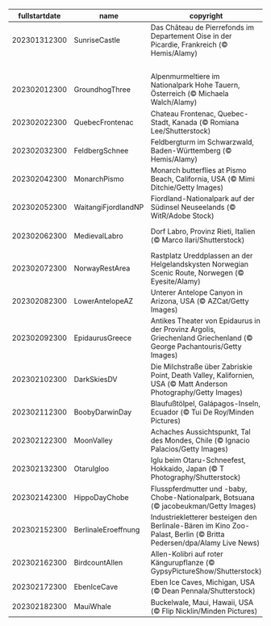 |fullstartdate|name|copyright|title|image|
|--|--|--|--|--|
202301312300|SunriseCastle|Das Château de Pierrefonds im Departement Oise in der Picardie, Frankreich (© Hemis/Alamy)|Ein Schloss voller Geschichte|![](/de-DE/2023/02/202301312300SunriseCastle.jpg)|
||||![](/de-DE/2023/02/.jpg)|
202302012300|GroundhogThree|Alpenmurmeltiere im Nationalpark Hohe Tauern, Österreich (© Michaela Walch/Alamy)|Der Frühling kommt|![](/de-DE/2023/02/202302012300GroundhogThree.jpg)|
202302022300|QuebecFrontenac|Chateau Frontenac, Quebec-Stadt, Kanada (© Romiana Lee/Shutterstock)|Spaß in der Kälte|![](/de-DE/2023/02/202302022300QuebecFrontenac.jpg)|
202302032300|FeldbergSchnee|Feldbergturm im Schwarzwald, Baden-Württemberg (© Hemis/Alamy)|Turm mit traumhafter Aussicht|![](/de-DE/2023/02/202302032300FeldbergSchnee.jpg)|
202302042300|MonarchPismo|Monarch butterflies at Pismo Beach, California, USA (© Mimi Ditchie/Getty Images)|Was sind das für bunte Insekten?|![](/de-DE/2023/02/202302042300MonarchPismo.jpg)|
202302052300|WaitangiFjordlandNP|Fiordland-Nationalpark auf der Südinsel Neuseelands (© WitR/Adobe Stock)|Die unendlichen Weiten der Natur|![](/de-DE/2023/02/202302052300WaitangiFjordlandNP.jpg)|
202302062300|MedievalLabro|Dorf Labro, Provinz Rieti, Italien (© Marco Ilari/Shutterstock)|Ein geschichtsträchtiger Hügel|![](/de-DE/2023/02/202302062300MedievalLabro.jpg)|
202302072300|NorwayRestArea|Rastplatz Ureddplassen an der Helgelandskysten Norwegian Scenic Route, Norwegen (© Eyesite/Alamy)|Toilette oder Touristenattraktion?|![](/de-DE/2023/02/202302072300NorwayRestArea.jpg)|
202302082300|LowerAntelopeAZ|Unterer Antelope Canyon in Arizona, USA (© AZCat/Getty Images)|Was sind das für schöne Sandwellen?|![](/de-DE/2023/02/202302082300LowerAntelopeAZ.jpg)|
202302092300|EpidaurusGreece|Antikes Theater von Epidaurus in der Provinz Argolis, Griechenland Griechenland (© George Pachantouris/Getty Images)|Das Meisterwerk der Akustikwissenschaft|![](/de-DE/2023/02/202302092300EpidaurusGreece.jpg)|
202302102300|DarkSkiesDV|Die Milchstraße über Zabriskie Point, Death Valley, Kalifornien, USA (© Matt Anderson Photography/Getty Images)|Ein Himmel voller Sterne|![](/de-DE/2023/02/202302102300DarkSkiesDV.jpg)|
202302112300|BoobyDarwinDay|Blaufußtölpel, Galápagos-Inseln, Ecuador (© Tui De Roy/Minden Pictures)|Eine sanfte Fußlandung|![](/de-DE/2023/02/202302112300BoobyDarwinDay.jpg)|
202302122300|MoonValley|Achaches Aussichtspunkt, Tal des Mondes, Chile (© Ignacio Palacios/Getty Images)|Fliege mich zum Mond!|![](/de-DE/2023/02/202302122300MoonValley.jpg)|
202302132300|OtaruIgloo|Iglu beim Otaru-Schneefest, Hokkaido, Japan (© T Photography/Shutterstock)|Schneeherzen|![](/de-DE/2023/02/202302132300OtaruIgloo.jpg)|
202302142300|HippoDayChobe|Flusspferdmutter und -baby, Chobe-Nationalpark, Botsuana (© jacobeukman/Getty Images)|Welt Flusspferd Tag, ein riesiges Fest|![](/de-DE/2023/02/202302142300HippoDayChobe.jpg)|
202302152300|BerlinaleEroeffnung|Industriekletterer besteigen den Berlinale-Bären im Kino Zoo-Palast, Berlin (© Britta Pedersen/dpa/Alamy Live News)|Ein Fest für den Film|![](/de-DE/2023/02/202302152300BerlinaleEroeffnung.jpg)|
202302162300|BirdcountAllen|Allen-Kolibri auf roter Kängurupflanze (© GypsyPictureShow/Shutterstock)|Der Great Backyard Bird Count kann nun beginnen!|![](/de-DE/2023/02/202302162300BirdcountAllen.jpg)|
202302172300|EbenIceCave|Eben Ice Caves, Michigan, USA (© Dean Pennala/Shutterstock)|Die Höhle für den Winter|![](/de-DE/2023/02/202302172300EbenIceCave.jpg)|
202302182300|MauiWhale|Buckelwale, Maui, Hawaii, USA (© Flip Nicklin/Minden Pictures)|König der Ozeane|![](/de-DE/2023/02/202302182300MauiWhale.jpg)|
